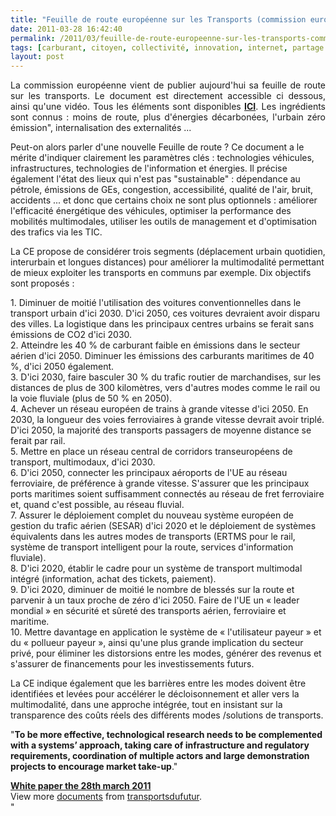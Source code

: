 ```yaml
---
title: "Feuille de route européenne sur les Transports (commission européenne)"
date: 2011-03-28 16:42:40
permalink: /2011/03/feuille-de-route-europeenne-sur-les-transports-commission-europeenne.html
tags: [carburant, citoyen, collectivité, innovation, internet, partage de données, Pay as You Move, véhicule propre, yield management]
layout: post
---
```


<p style="text-align: justify">La commission européenne vient de publier aujourd'hui sa feuille de route sur les transports. Le document est directement accessible ci dessous, ainsi qu'une vidéo. Tous les éléments sont disponibles <strong><a href="http://ec.europa.eu/transport/strategies/2011_white_paper_en.htm" target="_blank">ICI</a></strong>. Les ingrédients sont connus : moins de route, plus d'énergies décarbonées, l'urbain zéro émission", internalisation des externalités ...</p> <p>       </p> <p style=""text-align: justify""> </p>  <!--more-->  Peut-on alors parler d'une nouvelle Feuille de route ? Ce document a le mérite d'indiquer clairement les paramètres clés : technologies véhicules, infrastructures, technologies de l'information et énergies. Il précise également l'état des lieux qui n'est pas "sustainable" : dépendance au pétrole, émissions de GEs, congestion, accessibilité, qualité de l'air, bruit, accidents ... et donc que certains choix ne sont plus optionnels : améliorer l'efficacité énergétique des véhicules, optimiser la performance des mobilités multimodales, utiliser les outils de management et d'optimisation des trafics via les TIC. <p style=""text-align: justify"">La CE propose de considérer trois segments (déplacement urbain quotidien, interurbain et longues distances) pour améliorer la multimodalité permettant de mieux exploiter les transports en communs par exemple. Dix objectifs sont proposés :</p> <p style=""text-align: justify"">1. Diminuer de moitié l'utilisation des voitures conventionnelles dans le transport urbain d'ici 2030. D'ici 2050, ces voitures devraient avoir disparu des villes. La logistique dans les principaux centres urbains se ferait sans émissions de CO2 d'ici 2030.<br />2. Atteindre les 40 % de carburant faible en émissions dans le secteur aérien d'ici 2050. Diminuer les émissions des carburants maritimes de 40 %, d'ici 2050 également.<br />3. D'ici 2030, faire basculer 30 % du trafic routier de marchandises, sur les distances de plus de 300 kilomètres, vers d'autres modes comme le rail ou la voie fluviale (plus de 50 % en 2050).<br />4. Achever un réseau européen de trains à grande vitesse d'ici 2050. En 2030, la longueur des voies ferroviaires à grande vitesse devrait avoir triplé. D'ici 2050, la majorité des transports passagers de moyenne distance se ferait par rail.<br />5. Mettre en place un réseau central de corridors transeuropéens de transport, multimodaux, d'ici 2030.<br />6. D'ici 2050, connecter les principaux aéroports de l'UE au réseau ferroviaire, de préférence à grande vitesse. S'assurer que les principaux ports maritimes soient suffisamment connectés au réseau de fret ferroviaire et, quand c'est possible, au réseau fluvial.<br />7. Assurer le déploiement complet du nouveau système européen de gestion du trafic aérien (SESAR) d'ici 2020 et le déploiement de systèmes équivalents dans les autres modes de transports (ERTMS pour le rail, système de transport intelligent pour la route, services d'information fluviale).<br />8. D'ici 2020, établir le cadre pour un système de transport multimodal intégré (information, achat des tickets, paiement).<br />9. D'ici 2020, diminuer de moitié le nombre de blessés sur la route et parvenir à un taux proche de zéro d'ici 2050. Faire de l'UE un « leader mondial » en sécurité et sûreté des transports aérien, ferroviaire et maritime.<br />10. Mettre davantage en application le système de « l'utilisateur payeur » et du « pollueur payeur », ainsi qu'une plus grande implication du secteur privé, pour éliminer les distorsions entre les modes, générer des revenus et s'assurer de financements pour les investissements futurs.</p> <p style=""text-align: justify"">La CE indique également que les barrières entre les modes doivent être identifiées et levées pour accélérer le décloisonnement et aller vers la multimodalité, dans une approche intégrée, tout en insistant sur la transparence des coûts réels des différents modes /solutions de transports.</p> <p style=""text-align: justify"">"<strong>To be more effective, technological research needs to be complemented with a systems’ approach, taking care of infrastructure and regulatory requirements, coordination of multiple actors and large demonstration projects to encourage market take-up</strong>."</p> <div id=""__ss_7415735"" style=""width: 477px""><strong style=""margin: 12px 0 4px""><a href=""http://www.slideshare.net/transportsdufutur/white-paper-the-28th-march-2011"" title=""White paper the 28th march 2011"">White paper the 28th march 2011</a></strong>        <div style=""padding: 5px 0 12px"">View more <a href=""http://www.slideshare.net/"">documents</a> from <a href=""http://www.slideshare.net/transportsdufutur"">transportsdufutur</a>.</div> </div>"
